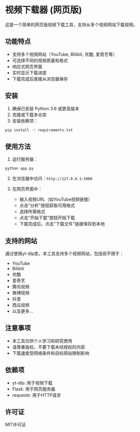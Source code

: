 # 视频下载器 (网页版)

这是一个简单的网页版视频下载工具，支持从多个视频网站下载视频。

## 功能特点

- 支持多个视频网站（YouTube, Bilibili, 优酷, 爱奇艺等）
- 可选择不同的视频质量和格式
- 响应式网页界面
- 实时显示下载进度
- 下载完成后直接从浏览器保存

## 安装

1. 确保已安装 Python 3.6 或更高版本
2. 克隆或下载本仓库
3. 安装依赖项：

```bash
pip install -r requirements.txt
```

## 使用方法

1. 运行服务器：

```bash
python app.py
```

2. 在浏览器中访问：`http://127.0.0.1:5000`

3. 在网页界面中：
   - 输入视频URL（如YouTube视频链接）
   - 点击"分析"按钮获取可用格式
   - 选择所需格式
   - 点击"开始下载"按钮开始下载
   - 下载完成后，点击"下载文件"链接保存到本地

## 支持的网站

通过使用yt-dlp库，本工具支持多个视频网站，包括但不限于：

- YouTube
- Bilibili
- 优酷
- 爱奇艺
- 腾讯视频
- 微博视频
- 抖音
- 西瓜视频
- 以及更多...

## 注意事项

- 本工具仅供个人学习和研究使用
- 请尊重版权，不要下载未经授权的内容
- 下载速度受网络条件和目标网站限制影响

## 依赖项

- yt-dlp: 用于视频下载
- Flask: 用于网页服务器
- requests: 用于HTTP请求

## 许可证

MIT许可证 